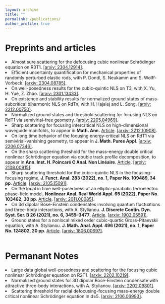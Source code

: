 ```yaml
---
layout: archive
title: ""
permalink: /publications/
author_profile: true
---
```


Preprints and articles
===================

<li>Almost sure scattering for the defocusing cubic nonlinear Schrödinger equation on R3T1. <a href="https://arxiv.org/abs/2304.12914">[arxiv: 2304.12914]</a>.</li>

<li>Efficient uncertainty quantification for mechanical properties of randomly perturbed elastic rods, with P. Dondl, S. Neukamm and S. Wolff-Vorbeck. <a href="https://arxiv.org/abs/2304.08785">[arxiv: 2304.08785]</a>. </li> 

<li>On well-posedness results for the cubic-quintic NLS on T3, with X. Yu, H. Yue, Z. Zhao. <a href="https://arxiv.org/abs/2301.13433">[arxiv: 2301.13433]</a>. </li>

<li>On existence and stability results for normalized ground states of mass-subcritical biharmonic NLS on RdTn, with H. Hajaiej and L. Song. <a href="https://arxiv.org/abs/2212.00750", class="class2">[arxiv: 2212.00750]</a>. </li>

<li>Normalized ground states and threshold scattering for focusing NLS on RdT1 via semivirial-free geometry. <a href="https://arxiv.org/abs/2205.04969">[arxiv: 2205.04969]</a>. </li>

<li>Sharp scattering for focusing intercritical NLS on high-dimensional waveguide manifolds, to appear in <b>Math. Ann.</b> <a href="https://link.springer.com/article/10.1007/s00208-023-02636-4">Article</a>. <a href="https://arxiv.org/abs/2212.10908", class="class2">[arxiv: 2212.10908]</a>. </li>

<li>On long time behavior of the focusing energy-critical NLS on RdT1 via semivirial-vanishing geometry, to appear in <b>J. Math. Pures Appl</b>.  <a href="https://arxiv.org/abs/2206.07346">[arxiv: 2206.07346]</a>. </li>

<li>On the sharp scattering threshold for the mass–energy double critical nonlinear Schrödinger equation via double track profile decomposition, to appear in <b>Ann. Inst. H. Poincaré C Anal. Non Linéaire</b>. <a href="https://ems.press/journals/aihpc/articles/9019654">Article</a>. <a href="https://arxiv.org/abs/2108.00915">[arxiv: 2108.00915]</a>. </li>

<li>Sharp scattering threshold for the cubic-quintic NLS in the focusing-focusing regime, <b>J. Funct. Anal. 283 (2022), no. 1, Paper No. 109489, 34 pp</b>. <a href="https://www.sciencedirect.com/science/article/abs/pii/S0022123622001094?via%3Dihub">Article</a>. <a href="https://arxiv.org/abs/2105.15091">[arxiv: 2105.15091]</a>. </li>

<li>On the local in time well-posedness of an elliptic–parabolic ferroelectric phase-field model, <b>Nonlinear Anal. Real World Appl. 65 (2022), Paper No. 103462, 30 pp</b>. <a href="https://www.sciencedirect.com/science/article/abs/pii/S1468121821001711">Article</a>. <a href="https://arxiv.org/abs/2011.00085">[arxiv: 2011.00085]</a>. </li>

<li>On 3d dipolar Bose-Einstein condensates involving quantum fluctuations and three-body interactions, with A. Stylianou. <b>J. Discrete Contin. Dyn. Syst. Ser. B 26 (2021), no. 6, 3455–3477</b>. <a href="https://www.aimsciences.org/article/doi/10.3934/dcdsb.2020239">Article</a>. <a href="https://arxiv.org/abs/1902.05591">[arxiv: 1902.05591]</a>. </li>

<li>Ground states for a nonlocal mixed order cubic-quartic Gross-Pitaevskii equation, with A. Stylianou. <b>J. Math. Anal. Appl. 496 (2021), no. 1, Paper No. 124802, 20 pp</b>. <a href="https://www.sciencedirect.com/science/article/abs/pii/S0022247X20309653">Article</a>. <a href="https://arxiv.org/abs/1806.00697">[arxiv: 1806.00697]</a>. </li>


<br>

Permanant Notes
==================


<li> Large data global well-posedness and scattering for the focusing cubic nonlinear Schrödinger equation on R2T1. <a href="https://arxiv.org/abs/2202.10219">[arxiv: 2202.10219]</a>. </li>

<li> Normalized ground states for 3D dipolar Bose-Einstein condensate with attractive three-body interactions, with A. Stylianou. <a href="https://arxiv.org/abs/2202.09801">[arxiv: 2202.09801]</a>. </li>

<li> Scattering threshold for radial defocusing-focusing mass-energy double critical nonlinear Schrödinger equation in d≥5. <a href="https://arxiv.org/abs/2106.06993">[arxiv: 2106.06993]</a>. </li>

